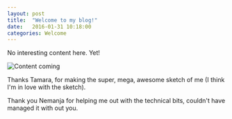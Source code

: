 ```yaml
---
layout: post
title:  "Welcome to my blog!"
date:   2016-01-31 10:18:00
categories: Welcome
---
```


No interesting content here. Yet!

![Content coming](https://media0.giphy.com/media/1dr4D4zxSlOEM/200.gif)

Thanks Tamara, for making the super, mega, awesome sketch of me (I think I'm in love with the sketch).

Thank you Nemanja for helping me out with the technical bits, couldn't have managed it with out you.

